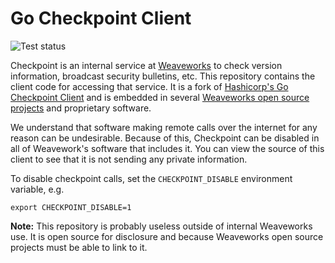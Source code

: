 # Go Checkpoint Client

![Test status](https://github.com/weaveworks/go-checkpoint/actions/workflows/ci.yml/badge.svg)

Checkpoint is an internal service at
[Weaveworks](https://www.weave.works/) to check version information,
broadcast security bulletins, etc. This repository contains the client
code for accessing that service. It is a fork of
[Hashicorp's Go Checkpoint Client](https://github.com/hashicorp/go-checkpoint)
and is embedded in several
[Weaveworks open source projects](https://github.com/weaveworks/) and
proprietary software.

We understand that software making remote calls over the internet for
any reason can be undesirable. Because of this, Checkpoint can be
disabled in all of Weavework's software that includes it. You can view
the source of this client to see that it is not sending any private
information.

To disable checkpoint calls, set the `CHECKPOINT_DISABLE` environment
variable, e.g.

```
export CHECKPOINT_DISABLE=1
```

**Note:** This repository is probably useless outside of internal
Weaveworks use. It is open source for disclosure and because
Weaveworks open source projects must be able to link to it.
